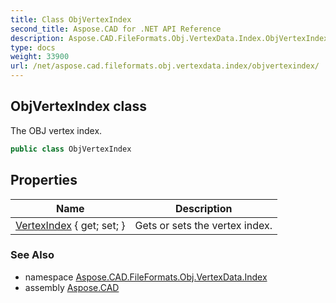 ```yaml
---
title: Class ObjVertexIndex
second_title: Aspose.CAD for .NET API Reference
description: Aspose.CAD.FileFormats.Obj.VertexData.Index.ObjVertexIndex class. The OBJ vertex index
type: docs
weight: 33900
url: /net/aspose.cad.fileformats.obj.vertexdata.index/objvertexindex/
---
```

## ObjVertexIndex class

The OBJ vertex index.

```csharp
public class ObjVertexIndex
```

## Properties

| Name | Description |
| --- | --- |
| [VertexIndex](../../aspose.cad.fileformats.obj.vertexdata.index/objvertexindex/vertexindex/) { get; set; } | Gets or sets the vertex index. |

### See Also

* namespace [Aspose.CAD.FileFormats.Obj.VertexData.Index](../../aspose.cad.fileformats.obj.vertexdata.index/)
* assembly [Aspose.CAD](../../)


